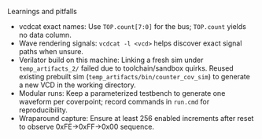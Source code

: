 Learnings and pitfalls

- vcdcat exact names: Use `TOP.count[7:0]` for the bus; `TOP.count` yields no data column.
- Wave rendering signals: `vcdcat -l <vcd>` helps discover exact signal paths when unsure.
- Verilator build on this machine: Linking a fresh sim under `temp_artifacts_2/` failed due to toolchain/sandbox quirks. Reused existing prebuilt sim (`temp_artifacts/bin/counter_cov_sim`) to generate a new VCD in the working directory.
- Modular runs: Keep a parameterized testbench to generate one waveform per coverpoint; record commands in `run.cmd` for reproducibility.
- Wraparound capture: Ensure at least 256 enabled increments after reset to observe 0xFE→0xFF→0x00 sequence.

